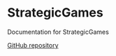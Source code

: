 # StrategicGames

Documentation for StrategicGames

[GitHub repository](https://github.com/sylvaticus/StrategicGames.jl)
 